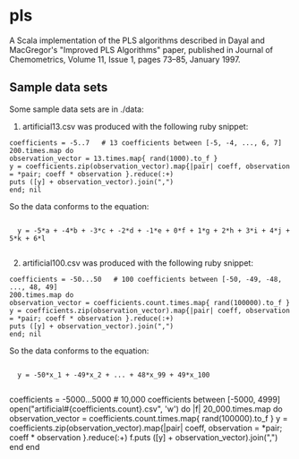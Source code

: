 # pls
A Scala implementation of the PLS algorithms described in Dayal and MacGregor's "Improved PLS Algorithms" paper,
published in Journal of Chemometrics, Volume 11, Issue 1, pages 73–85, January 1997.

## Sample data sets

Some sample data sets are in ./data:

1. artificial13.csv was produced with the following ruby snippet:
  ```
  coefficients = -5..7   # 13 coefficients between [-5, -4, ..., 6, 7]
  200.times.map do
  observation_vector = 13.times.map{ rand(1000).to_f }
  y = coefficients.zip(observation_vector).map{|pair| coeff, observation = *pair; coeff * observation }.reduce(:+)
  puts ([y] + observation_vector).join(",")
  end; nil
  ```
  So the data conforms to the equation:

  <code>
  y = -5*a + -4*b + -3*c + -2*d + -1*e + 0*f + 1*g + 2*h + 3*i + 4*j + 5*k + 6*l
  </code>

2. artificial100.csv was produced with the following ruby snippet:
  ```
  coefficients = -50...50   # 100 coefficients between [-50, -49, -48, ..., 48, 49]
  200.times.map do
  observation_vector = coefficients.count.times.map{ rand(100000).to_f }
  y = coefficients.zip(observation_vector).map{|pair| coeff, observation = *pair; coeff * observation }.reduce(:+)
  puts ([y] + observation_vector).join(",")
  end; nil
  ```
  So the data conforms to the equation:

  <code>
  y = -50*x_1 + -49*x_2 + ... + 48*x_99 + 49*x_100
  </code>



coefficients = -5000...5000   # 10,000 coefficients between [-5000, 4999]
open("artificial#{coefficients.count}.csv", 'w') do |f|
  20_000.times.map do
    observation_vector = coefficients.count.times.map{ rand(100000).to_f }
    y = coefficients.zip(observation_vector).map{|pair| coeff, observation = *pair; coeff * observation }.reduce(:+)
    f.puts ([y] + observation_vector).join(",")
  end
end
